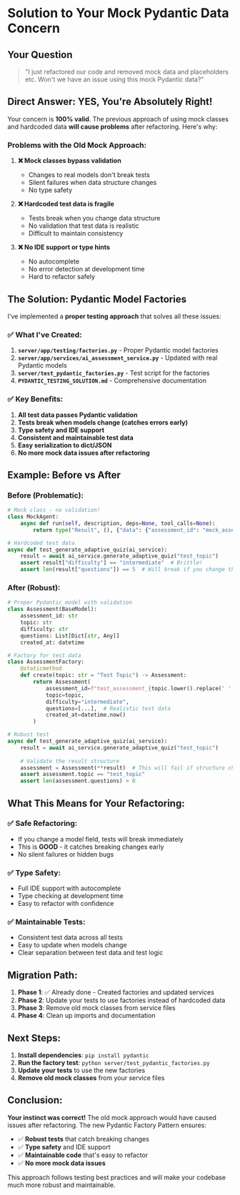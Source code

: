 # Solution to Your Mock Pydantic Data Concern

## Your Question
> "I just refactored our code and removed mock data and placeholders etc. Won't we have an issue using this mock Pydantic data?"

## Direct Answer: YES, You're Absolutely Right!

Your concern is **100% valid**. The previous approach of using mock classes and hardcoded data **will cause problems** after refactoring. Here's why:

### Problems with the Old Mock Approach:

1. **❌ Mock classes bypass validation**
   - Changes to real models don't break tests
   - Silent failures when data structure changes
   - No type safety

2. **❌ Hardcoded test data is fragile**
   - Tests break when you change data structure
   - No validation that test data is realistic
   - Difficult to maintain consistency

3. **❌ No IDE support or type hints**
   - No autocomplete
   - No error detection at development time
   - Hard to refactor safely

## The Solution: Pydantic Model Factories

I've implemented a **proper testing approach** that solves all these issues:

### ✅ **What I've Created:**

1. **`server/app/testing/factories.py`** - Proper Pydantic model factories
2. **`server/app/services/ai_assessment_service.py`** - Updated with real Pydantic models
3. **`server/test_pydantic_factories.py`** - Test script for the factories
4. **`PYDANTIC_TESTING_SOLUTION.md`** - Comprehensive documentation

### ✅ **Key Benefits:**

1. **All test data passes Pydantic validation**
2. **Tests break when models change (catches errors early)**
3. **Type safety and IDE support**
4. **Consistent and maintainable test data**
5. **Easy serialization to dict/JSON**
6. **No more mock data issues after refactoring**

## Example: Before vs After

### Before (Problematic):
```python
# Mock class - no validation!
class MockAgent:
    async def run(self, description, deps=None, tool_calls=None):
        return type("Result", (), {"data": {"assessment_id": "mock_assessment"}})()

# Hardcoded test data
async def test_generate_adaptive_quiz(ai_service):
    result = await ai_service.generate_adaptive_quiz("test_topic")
    assert result["difficulty"] == "intermediate"  # Brittle!
    assert len(result["questions"]) == 5  # Will break if you change this!
```

### After (Robust):
```python
# Proper Pydantic model with validation
class Assessment(BaseModel):
    assessment_id: str
    topic: str
    difficulty: str
    questions: List[Dict[str, Any]]
    created_at: datetime

# Factory for test data
class AssessmentFactory:
    @staticmethod
    def create(topic: str = "Test Topic") -> Assessment:
        return Assessment(
            assessment_id=f"test_assessment_{topic.lower().replace(' ', '_')}",
            topic=topic,
            difficulty="intermediate",
            questions=[...],  # Realistic test data
            created_at=datetime.now()
        )

# Robust test
async def test_generate_adaptive_quiz(ai_service):
    result = await ai_service.generate_adaptive_quiz("test_topic")
    
    # Validate the result structure
    assessment = Assessment(**result)  # This will fail if structure changes!
    assert assessment.topic == "test_topic"
    assert len(assessment.questions) > 0
```

## What This Means for Your Refactoring:

### ✅ **Safe Refactoring:**
- If you change a model field, tests will break immediately
- This is **GOOD** - it catches breaking changes early
- No silent failures or hidden bugs

### ✅ **Type Safety:**
- Full IDE support with autocomplete
- Type checking at development time
- Easy to refactor with confidence

### ✅ **Maintainable Tests:**
- Consistent test data across all tests
- Easy to update when models change
- Clear separation between test data and test logic

## Migration Path:

1. **Phase 1**: ✅ Already done - Created factories and updated services
2. **Phase 2**: Update your tests to use factories instead of hardcoded data
3. **Phase 3**: Remove old mock classes from service files
4. **Phase 4**: Clean up imports and documentation

## Next Steps:

1. **Install dependencies**: `pip install pydantic`
2. **Run the factory test**: `python server/test_pydantic_factories.py`
3. **Update your tests** to use the new factories
4. **Remove old mock classes** from your service files

## Conclusion:

**Your instinct was correct!** The old mock approach would have caused issues after refactoring. The new Pydantic Factory Pattern ensures:

- ✅ **Robust tests** that catch breaking changes
- ✅ **Type safety** and IDE support
- ✅ **Maintainable code** that's easy to refactor
- ✅ **No more mock data issues**

This approach follows testing best practices and will make your codebase much more robust and maintainable. 